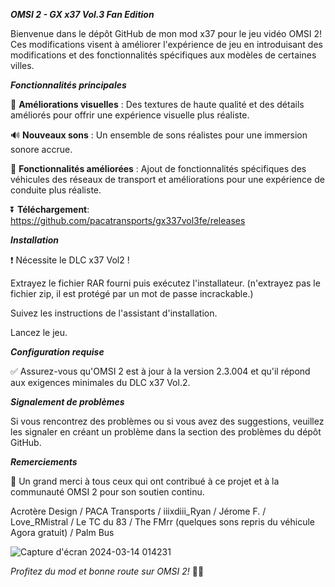 _**OMSI 2 - GX x37 Vol.3 Fan Edition**_


Bienvenue dans le dépôt GitHub de mon mod x37 pour le jeu vidéo OMSI 2! Ces modifications visent à améliorer l'expérience de jeu en introduisant des modifications et des fonctionnalités spécifiques aux modèles de certaines villes.


**_Fonctionnalités principales_**

👀  **Améliorations visuelles** : Des textures de haute qualité et des détails améliorés pour offrir une expérience visuelle plus réaliste.

🔊 **Nouveaux sons** : Un ensemble de sons réalistes pour une immersion sonore accrue.

💪 **Fonctionnalités améliorées** : Ajout de fonctionnalités spécifiques des véhicules des réseaux de transport et améliorations pour une expérience de conduite plus réaliste.


⏬ **Téléchargement**: https://github.com/pacatransports/gx337vol3fe/releases

_**Installation**_

❗ Nécessite le DLC x37 Vol2 !

Extrayez le fichier RAR fourni puis exécutez l'installateur. (n'extrayez pas le fichier zip, il est protégé par un mot de passe incrackable.)

Suivez les instructions de l'assistant d'installation.

Lancez le jeu.


**_Configuration requise_**

✅ Assurez-vous qu'OMSI 2 est à jour à la version 2.3.004 et qu'il répond aux exigences minimales du DLC x37 Vol.2.


_**Signalement de problèmes**_

Si vous rencontrez des problèmes ou si vous avez des suggestions, veuillez les signaler en créant un problème dans la section des problèmes du dépôt GitHub.


_**Remerciements**_

🥰 Un grand merci à tous ceux qui ont contribué à ce projet et à la communauté OMSI 2 pour son soutien continu.

Acrotère Design / PACA Transports / iiixdiii_Ryan / Jérome F. / Love_RMistral / Le TC du 83 / The FMrr (quelques sons repris du véhicule Agora gratuit) / Palm Bus 


![Capture d'écran 2024-03-14 014231](https://github.com/pacatransports/gx337vol3fe/assets/163354822/dcfa2d26-d562-4720-b61a-acafcba4a77f)


_Profitez du mod et bonne route sur OMSI 2!_ 🚌✨


